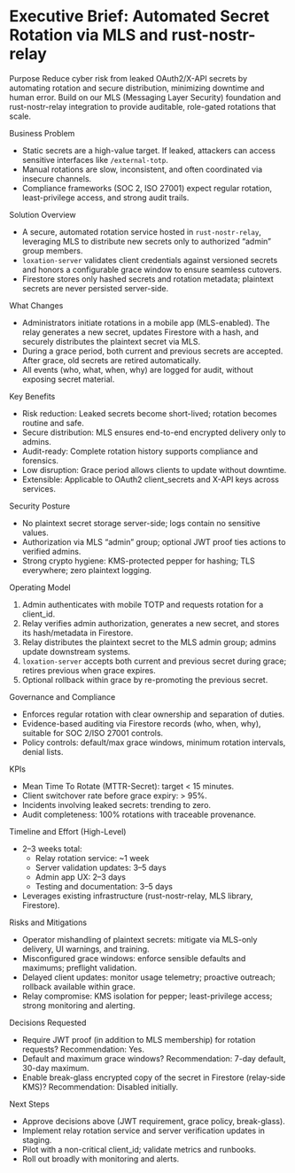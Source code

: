 # Executive Brief: Automated Secret Rotation via MLS and rust-nostr-relay

Purpose
Reduce cyber risk from leaked OAuth2/X-API secrets by automating rotation and secure distribution, minimizing downtime and human error. Build on our MLS (Messaging Layer Security) foundation and rust-nostr-relay integration to provide auditable, role-gated rotations that scale.

Business Problem
- Static secrets are a high-value target. If leaked, attackers can access sensitive interfaces like `/external-totp`.
- Manual rotations are slow, inconsistent, and often coordinated via insecure channels.
- Compliance frameworks (SOC 2, ISO 27001) expect regular rotation, least-privilege access, and strong audit trails.

Solution Overview
- A secure, automated rotation service hosted in `rust-nostr-relay`, leveraging MLS to distribute new secrets only to authorized “admin” group members.
- `loxation-server` validates client credentials against versioned secrets and honors a configurable grace window to ensure seamless cutovers.
- Firestore stores only hashed secrets and rotation metadata; plaintext secrets are never persisted server-side.

What Changes
- Administrators initiate rotations in a mobile app (MLS-enabled). The relay generates a new secret, updates Firestore with a hash, and securely distributes the plaintext secret via MLS.
- During a grace period, both current and previous secrets are accepted. After grace, old secrets are retired automatically.
- All events (who, what, when, why) are logged for audit, without exposing secret material.

Key Benefits
- Risk reduction: Leaked secrets become short-lived; rotation becomes routine and safe.
- Secure distribution: MLS ensures end-to-end encrypted delivery only to admins.
- Audit-ready: Complete rotation history supports compliance and forensics.
- Low disruption: Grace period allows clients to update without downtime.
- Extensible: Applicable to OAuth2 client_secrets and X-API keys across services.

Security Posture
- No plaintext secret storage server-side; logs contain no sensitive values.
- Authorization via MLS “admin” group; optional JWT proof ties actions to verified admins.
- Strong crypto hygiene: KMS-protected pepper for hashing; TLS everywhere; zero plaintext logging.

Operating Model
1) Admin authenticates with mobile TOTP and requests rotation for a client_id.
2) Relay verifies admin authorization, generates a new secret, and stores its hash/metadata in Firestore.
3) Relay distributes the plaintext secret to the MLS admin group; admins update downstream systems.
4) `loxation-server` accepts both current and previous secret during grace; retires previous when grace expires.
5) Optional rollback within grace by re-promoting the previous secret.

Governance and Compliance
- Enforces regular rotation with clear ownership and separation of duties.
- Evidence-based auditing via Firestore records (who, when, why), suitable for SOC 2/ISO 27001 controls.
- Policy controls: default/max grace windows, minimum rotation intervals, denial lists.

KPIs
- Mean Time To Rotate (MTTR-Secret): target < 15 minutes.
- Client switchover rate before grace expiry: > 95%.
- Incidents involving leaked secrets: trending to zero.
- Audit completeness: 100% rotations with traceable provenance.

Timeline and Effort (High-Level)
- 2–3 weeks total:
  - Relay rotation service: ~1 week
  - Server validation updates: 3–5 days
  - Admin app UX: 2–3 days
  - Testing and documentation: 3–5 days
- Leverages existing infrastructure (rust-nostr-relay, MLS library, Firestore).

Risks and Mitigations
- Operator mishandling of plaintext secrets: mitigate via MLS-only delivery, UI warnings, and training.
- Misconfigured grace windows: enforce sensible defaults and maximums; preflight validation.
- Delayed client updates: monitor usage telemetry; proactive outreach; rollback available within grace.
- Relay compromise: KMS isolation for pepper; least-privilege access; strong monitoring and alerting.

Decisions Requested
- Require JWT proof (in addition to MLS membership) for rotation requests? Recommendation: Yes.
- Default and maximum grace windows? Recommendation: 7-day default, 30-day maximum.
- Enable break-glass encrypted copy of the secret in Firestore (relay-side KMS)? Recommendation: Disabled initially.

Next Steps
- Approve decisions above (JWT requirement, grace policy, break-glass).
- Implement relay rotation service and server verification updates in staging.
- Pilot with a non-critical client_id; validate metrics and runbooks.
- Roll out broadly with monitoring and alerts.
